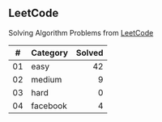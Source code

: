 ## LeetCode

Solving Algorithm Problems from [LeetCode](https://leetcode.com/)

| #  |    Category    | Solved |
|:--:|:---------------|-------:|
| 01 |      easy      |   42   |
| 02 |     medium     |   9   |
| 03 |      hard      |   0   |
| 04 |    facebook    |   4   |
